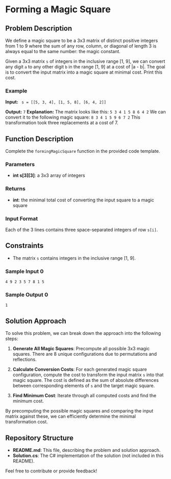 # Forming a Magic Square

## Problem Description

We define a magic square to be a 3x3 matrix of distinct positive integers from 1 to 9 where the sum of any row, column, or diagonal of length 3 is always equal to the same number: the magic constant.

Given a 3x3 matrix `s` of integers in the inclusive range [1, 9], we can convert any digit `a` to any other digit `b` in the range [1, 9] at a cost of |a - b|. The goal is to convert the input matrix into a magic square at minimal cost. Print this cost.

### Example

**Input:**
` s = [[5, 3, 4],
      [1, 5, 8],
      [6, 4, 2]]`

**Output:**
`7`
**Explanation:**
The matrix looks like this:
`5 3 4
1 5 8
6 4 2`
We can convert it to the following magic square:
`8 3 4
1 5 9
6 7 2`
This transformation took three replacements at a cost of 7.

## Function Description

Complete the `formingMagicSquare` function in the provided code template.

### Parameters

- **int s[3][3]**: a 3x3 array of integers

### Returns

- **int**: the minimal total cost of converting the input square to a magic square

### Input Format

Each of the 3 lines contains three space-separated integers of row `s[i]`.

## Constraints

- The matrix `s` contains integers in the inclusive range [1, 9].

### Sample Input 0
`4 9 2
3 5 7
8 1 5`

### Sample Output 0
`1`

## Solution Approach

To solve this problem, we can break down the approach into the following steps:

1. **Generate All Magic Squares**: Precompute all possible 3x3 magic squares. There are 8 unique configurations due to permutations and reflections.

2. **Calculate Conversion Costs**: For each generated magic square configuration, compute the cost to transform the input matrix `s` into that magic square. The cost is defined as the sum of absolute differences between corresponding elements of `s` and the target magic square.

3. **Find Minimum Cost**: Iterate through all computed costs and find the minimum cost.

By precomputing the possible magic squares and comparing the input matrix against these, we can efficiently determine the minimal transformation cost.

## Repository Structure

- **README.md**: This file, describing the problem and solution approach.
- **Solution.cs**: The C# implementation of the solution (not included in this README).

Feel free to contribute or provide feedback!


